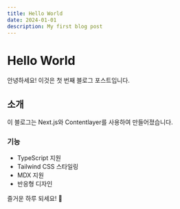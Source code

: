 ```yaml
---
title: Hello World
date: 2024-01-01
description: My first blog post
---
```


# Hello World

안녕하세요! 이것은 첫 번째 블로그 포스트입니다.

## 소개

이 블로그는 Next.js와 Contentlayer를 사용하여 만들어졌습니다.

### 기능

- TypeScript 지원
- Tailwind CSS 스타일링
- MDX 지원
- 반응형 디자인

즐거운 하루 되세요! 🎉
